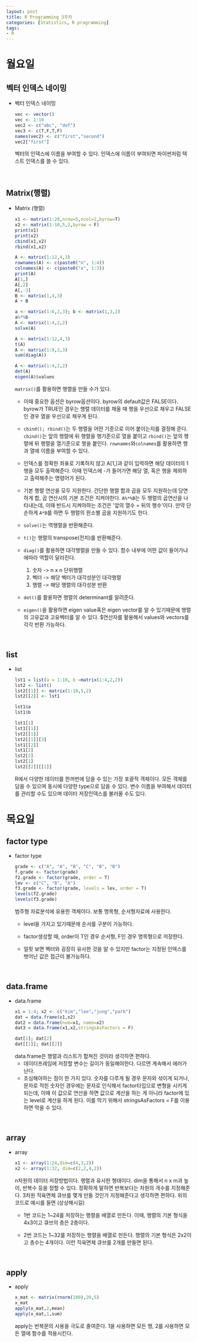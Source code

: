 ```yaml
---
layout: post
title: R Programming 3주차
categories: [Statistics, R programming]
tags:
- R
---
```

 


# 월요일
## 벡터 인덱스 네이밍
* 벡터 인덱스 네이밍
    ```R
    vec <- vector()
    vec <- 1:10
    vec2 <- c("abc", "def")
    vec3 <- c(T,F,T,F)
    names(vec2) <- c("first","second")
    vec2["first"]
    ```
    벡터의 인덱스에 이름을 부여할 수 있다. 인덱스에 이름이 부여되면 파이썬처럼 텍스트 인덱스를 쓸 수 있다.
<br>

## Matrix(행렬)
* Matrix (행렬)

    ```R
    x1 <- matrix(1:20,nrow=5,ncol=2,byrow=T)
    x2 <- matrix(1:10,5,2,byrow = F)
    print(x1)
    print(x2)
    cbind(x1,x2)
    rbind(x1,x2)

    A <- matrix(1:12,4,3)
    rownames(A) <- c(paste0("n", 1:4))
    colnames(A) <- c(paste0("x", 1:3))
    print(A)
    A[1,]
    A[,2]
    A[,-3]
    B <- matrix(1,4,3)
    A + B

    a <- matrix(1:6,2,3); b <- matrix(1,3,2)
    a%*%b
    A <- matrix(1:4,2,2)
    solve(A)

    A <- matrix(1:12,4,3)
    t(A)
    A <- matrix(1:9,3,3)
    sum(diag(A))

    A <- matrix(1:4,2,2)
    det(A)
    eigen(A)$values
    ```
    `matrix()`를 활용하면 행렬을 만들 수가 있다.

    - 이때 중요한 옵션은 byrow옵션이다. byrow의 default값은 FALSE이다.
    byrow가 TRUE인 경우는 행렬 데이터를 채울 때 행을 우선으로 채우고 FALSE인 경우 열을 우선으로 채우게 된다.

    - `cbind(); rbind()`는 두 행렬을 어떤 기준으로 이어 붙이는지를 결정해 준다.
    `cbind()`는 앞의 행렬에 뒤 행렬을 행기준으로 열을 붙이고
    `rbind()`는 앞의 행렬에 뒤 행렬을 열기준으로 행을 붙인다.
    `rownames`와`colnames`를 활용하면 행과 열에 이름을 부여할 수 있다.

    - 인덱스를 정확한 좌표로 기록하지 않고 A[1,]과 같이 입력하면 해당 데이터의 1행을 모두 출력해준다.
    이때 인덱스에 -가 들어가면 해당 열, 혹은 행을 제외하고 출력해주는 명령어가 된다.

    - 기본 행렬 연산을 모두 지원한다. 간단한 행렬 합과 곱을 모두 지원하는데 당연하게 합, 곱 연산시의 기본 조건은 지켜야한다.
    `A%*%B`는 두 행렬의 곱연산을 나타내는데, 이때 반드시 지켜야하는 조건은 '앞의 열수 = 뒤의 행수'이다.
    만약 단순하게 `A*B`를 하면 두 행렬의 원소별 곱을 지원하기도 한다.

    - `solve()`는 역행렬을 반환해준다.

    - `t()`는 행렬의 transpose(전치)를 반환해준다.

    - `diag()`를 활용하면 대각행렬을 만들 수 있다.
    함수 내부에 어떤 값이 들어가냐에따라 역할이 달라진다.
        1. 숫자 -> n x n 단위행렬
        2. 벡터 -> 해당 벡터가 대각성분인 대각행렬
        3. 행렬 -> 해당 행렬의 대각성분 반환

    - `det()`를 활용하면 행렬의 determinant를 알려준다.

    - `eigen()`을 활용하면 eigen value혹은 eigen vector를 알 수 있기때문에 행렬의 고유값과 고유벡터를 알 수 있다.
    $연산자를 활용해서 values와 vectors를 각각 반환 가능하다.
<br>

## list
* list
    ```R
    lst1 = list(a = 1:10, b =matrix(1:4,2,2))
    lst2 <- list()
    lst2[[1]] <- matrix(1:10,5,2)
    lst2[[2]] <- lst1

    lst1$a
    lst1$b

    lst1[1]
    lst1[[1]]
    lst2[[1]]
    lst2[[1]][3]
    lst1[[2]]
    lst1[2]
    lst2[2]
    lst2[1]
    lst2[[2]][[1]]
    ```
    R에서 다양한 데이터를 한꺼번에 담을 수 있는 가장 포괄적 객체이다.
    모든 객체를 담을 수 있으며 동시에 다양한 type으로 담을 수 있다.
    변수 이름을 부여해서 데이터를 관리할 수도 있으며 데이터 저장인덱스를 불러올 수도 있다.

# 목요일
## factor type
* factor type
    ```R
    grade <- c("A", "A", "B", "C", "B", "B")
    f.grade <- factor(grade)
    f2.grade <- factor(grade, order = T)
    lev <- c("C", "B", "A")
    f3.grade <- factor(grade, levels = lev, order = T)
    levels(f2.grade)
    levels(f3.grade)
    ```
    범주형 자료분석에 유용한 객체이다. 보통 명목형, 순서형자료에 사용한다.

    - level을 가지고 있기때문에 순서를 구분이 가능하다.

    - factor생성할 때, order이 T인 경우 순서형, F인 경우 명목형으로 저장한다.

    - 얼핏 보면 벡터와 굉장히 유사한 것을 알 수 있지만 factor는 지정된 인덱스를 벗어난 값은 접근이 불가능하다.
<br>

## data.frame
* data.frame
    ```R
    x1 = 1:4; x2 <- c("kim","lee","jung","park")
    dat = data.frame(x1,x2)
    dat2 = data.frame(num=x1, name=x2)
    dat3 = data.frame(x1,x2,stringsAsFactors = F)

    dat[1]; dat[2]
    dat[[1]]; dat[[2]]
    ```
    data.frame은 행렬과 리스트가 합쳐진 것이라 생각하면 편하다.
    - 데이터프레임에 저장할 변수는 길이가 동일해야한다.
    다르면 계속해서 에러가 난다.
    - 조심해야하는 점이 한 가지 있다.
    숫자를 다루게 될 경우 문자와 섞이게 되거나, 문자로 적힌 숫자인 경우에는 문자로 인식해서 factor타입으로 변형을 시키게되는데, 이때 이 값으로 연산을 하면 값으로 계산을 하는 게 아니라 factor에 있는 level로 계산을 하게 된다.
    이를 막기 위해서 stringsAsFactors = F를 이용하면 막을 수 있다.
<br>

## array
* array
    ```R
    x1 <- array(1:24,dim=c(4,3,2))
    x2 <- array(1:32, dim=c(2,2,4,2))
    ```
    n차원의 데이터 저장방법이다. 행렬과 유사한 형태이다.
    dim을 통해서 n x m과 높이, 반복수 등을 정할 수 있다.
    정확하게 말하면 반복보다는 차원의 개수를 지정해준다.
    3차원 직육면체 큐브를 몇개 만들 것인가 지정해준다고 생각하면 편하다.
    위의 코드로 예시를 들면 (상상해시길)
    - 1번 코드는 1~24를 저장하는 행렬을 배열로 만든다.
    이때, 행렬의 기본 형식을 4x3이고 큐브의 층은 2층이다.

    - 2번 코드는 1~32를 저장하는 행렬을 배열로 만든다.
    행렬의 기본 형식은 2x2이고 층수는 4개이다.
    이런 직육면체 큐브를 2개를 만들면 된다.
<br>

## apply
* apply
    ```R
    x_mat <- matrix(rnorm(100),20,5)
    x_mat
    apply(x_mat,2,mean)
    apply(x_mat,1,sum)
    ```
    apply는 반복문의 사용을 극도로 줄여준다.
    1을 사용하면 모든 행, 2를 사용하면 모든 열에 함수를 적용시킨다.
